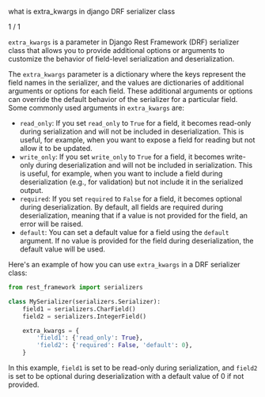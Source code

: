 what is extra\_kwargs in django DRF serializer class

1 / 1

`extra_kwargs` is a parameter in Django Rest Framework (DRF) serializer class that allows you to provide additional options or arguments to customize the behavior of field-level serialization and deserialization.

The `extra_kwargs` parameter is a dictionary where the keys represent the field names in the serializer, and the values are dictionaries of additional arguments or options for each field. These additional arguments or options can override the default behavior of the serializer for a particular field. Some commonly used arguments in `extra_kwargs` are:

-   `read_only`: If you set `read_only` to `True` for a field, it becomes read-only during serialization and will not be included in deserialization. This is useful, for example, when you want to expose a field for reading but not allow it to be updated.
-   `write_only`: If you set `write_only` to `True` for a field, it becomes write-only during deserialization and will not be included in serialization. This is useful, for example, when you want to include a field during deserialization (e.g., for validation) but not include it in the serialized output.
-   `required`: If you set `required` to `False` for a field, it becomes optional during deserialization. By default, all fields are required during deserialization, meaning that if a value is not provided for the field, an error will be raised.
-   `default`: You can set a default value for a field using the `default` argument. If no value is provided for the field during deserialization, the default value will be used.

Here's an example of how you can use `extra_kwargs` in a DRF serializer class:

```py
from rest_framework import serializers

class MySerializer(serializers.Serializer):
    field1 = serializers.CharField()
    field2 = serializers.IntegerField()

    extra_kwargs = {
        'field1': {'read_only': True},
        'field2': {'required': False, 'default': 0},
    }

```

In this example, `field1` is set to be read-only during serialization, and `field2` is set to be optional during deserialization with a default value of 0 if not provided.
